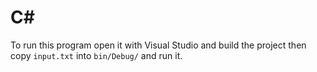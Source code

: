 # C#

To run this program open it with Visual Studio and build the project then copy `input.txt` into `bin/Debug/` and run it.